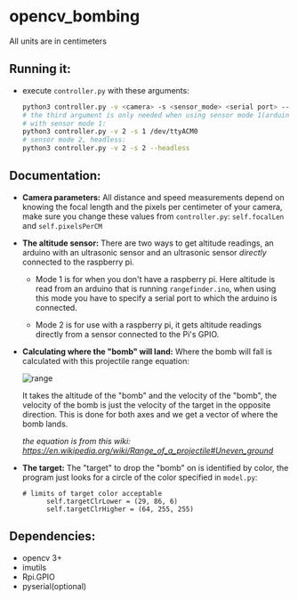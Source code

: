 # opencv_bombing

All units are in centimeters

## Running it:

* execute `controller.py` with these arguments:
  ```sh
  python3 controller.py -v <camera> -s <sensor_mode> <serial port> --headless
  # the third argument is only needed when using sensor mode 1(arduino)
  # with sensor mode 1:
  python3 controller.py -v 2 -s 1 /dev/ttyACM0
  # sensor mode 2, headless:
  python3 controller.py -v 2 -s 2 --headless
  ```

## Documentation:

* **Camera parameters:**
  All distance and speed measurements depend on knowing the focal length 
  and the pixels per centimeter of your camera, make sure you change these
  values from `controller.py`:  `self.focalLen` and `self.pixelsPerCM`

* **The altitude sensor:**
  There are two ways to get altitude readings, an arduino with an ultrasonic
  sensor and an ultrasonic sensor *directly* connected to the raspberry pi.

  - Mode 1 is for when you don't have a raspberry pi.
    Here altitude is read from an arduino that is running `rangefinder.ino`,
    when using this mode you have to specify a serial port to which the 
    arduino is connected.

  - Mode 2 is for use with a raspberry pi, it gets altitude readings 
    directly from a sensor connected to the Pi's GPIO.

* **Calculating where the "bomb" will land:**
  Where the bomb will fall is calculated with this projectile range equation:

  ![range](https://wikimedia.org/api/rest_v1/media/math/render/svg/e74be30b3ea8179e1fa1f8ac9f0315f0b8fae6f4)

  It takes the altitude of the "bomb" and the velocity of the "bomb", the 
  velocity of the bomb is just the velocity of the target in the 
  opposite direction.
  This is done for both axes and we get a vector of where the bomb lands.
  
  *the equation is from this wiki: https://en.wikipedia.org/wiki/Range_of_a_projectile#Uneven_ground*

* **The target:**
  The "target" to drop the "bomb" on is identified by color, the program just 
  looks for a circle of the color specified in `model.py`: 
  ```
  # limits of target color acceptable
        self.targetClrLower = (29, 86, 6)
        self.targetClrHigher = (64, 255, 255)
  ```

## Dependencies:

* opencv 3+
* imutils
* Rpi.GPIO
* pyserial(optional)